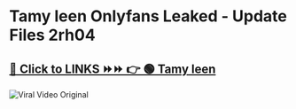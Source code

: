 
 # Tamy leen Onlyfans Leaked - Update Files 2rh04

## <h2><a href="https://clipsfans.com/Tamy_leen&ref=git">🔗 Click to LINKS ⏩⏩ 👉 🟢 Tamy leen </a></h2>

<a href="https://clipsfans.com/Tamy_leen&ref=git" rel="nofollow" data-target="animated-image.originalLink"><img src="https://i.ibb.co.com/xMMVF88/686577567.gif" alt="Viral Video Original" style="max-width: 100%; display: inline-block;" data-target="animated-image.originalImage"></a>

